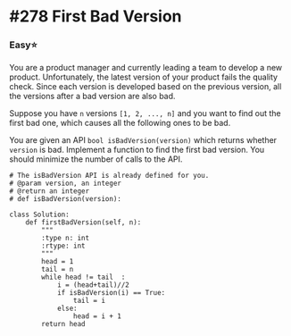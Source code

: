 # \#278 First Bad Version

### Easy:star:

You are a product manager and currently leading a team to develop a new product. Unfortunately, the latest version of your product fails the quality check. Since each version is developed based on the previous version, all the versions after a bad version are also bad.

Suppose you have `n` versions `[1, 2, ..., n]` and you want to find out the first bad one, which causes all the following ones to be bad.

You are given an API `bool isBadVersion(version)` which returns whether `version` is bad. Implement a function to find the first bad version. You should minimize the number of calls to the API.

```text
# The isBadVersion API is already defined for you.
# @param version, an integer
# @return an integer
# def isBadVersion(version):

class Solution:
    def firstBadVersion(self, n):
        """
        :type n: int
        :rtype: int
        """
        head = 1
        tail = n
        while head != tail  :
            i = (head+tail)//2
            if isBadVersion(i) == True:
                tail = i
            else:
                head = i + 1
        return head
                
```

